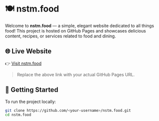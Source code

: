 # 🍽️ nstm.food

Welcome to **nstm.food** — a simple, elegant website dedicated to all things food! This project is hosted on GitHub Pages and showcases delicious content, recipes, or services related to food and dining.

## 🌐 Live Website

👉 [Visit nstm.food](https://<your-github-username>.github.io/nstm.food)

> Replace the above link with your actual GitHub Pages URL.

## 🚀 Getting Started

To run the project locally:

```bash
git clone https://github.com/<your-username>/nstm.food.git
cd nstm.food
